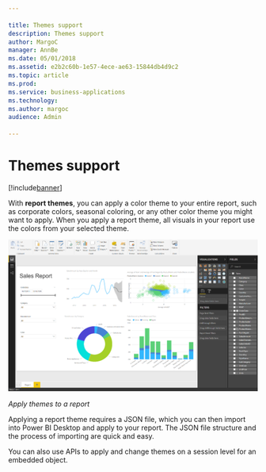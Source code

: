 ```yaml
---

title: Themes support
description: Themes support
author: MargoC
manager: AnnBe
ms.date: 05/01/2018
ms.assetid: e2b2c60b-1e57-4ece-ae63-15844db4d9c2
ms.topic: article
ms.prod: 
ms.service: business-applications
ms.technology: 
ms.author: margoc
audience: Admin

---
```

#  Themes support 




[!include[banner](../../../includes/banner.md)]

With **report themes**, you can apply a color theme to your entire report, such
as corporate colors, seasonal coloring, or any other color theme you might want
to apply. When you apply a report theme, all visuals in your report use the
colors from your selected theme.

![A screenshot of how to apply themes to a report](media/themes-support-1.png "A screenshot of how to apply themes to a report")
<!-- picture -->


*Apply themes to a report*

Applying a report theme requires a JSON file, which you can then import into
Power BI Desktop and apply to your report. The JSON file structure and the
process of importing are quick and easy.

You can also use APIs to apply and change themes on a session level for an
embedded object.
